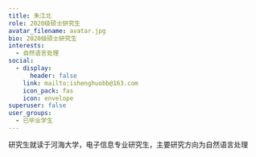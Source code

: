 ```yaml
---
title: 朱江北
role: 2020级硕士研究生
avatar_filename: avatar.jpg
bio: 2020级硕士研究生
interests:
  - 自然语言处理
social:
  - display:
      header: false
    link: mailto:ishenghuobb@163.com
    icon_pack: fas
    icon: envelope
superuser: false
user_groups:
  - 已毕业学生
---
```

研究生就读于河海大学，电子信息专业研究生，主要研究方向为自然语言处理
